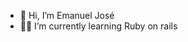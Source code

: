 - 👋 Hi, I’m Emanuel José
- 🔴💎 I’m currently learning Ruby on rails

<!---
Emanuel-JSA/Emanuel-JSA is a ✨ special ✨ repository because its `README.md` (this file) appears on your GitHub profile.
You can click the Preview link to take a look at your changes.
--->
